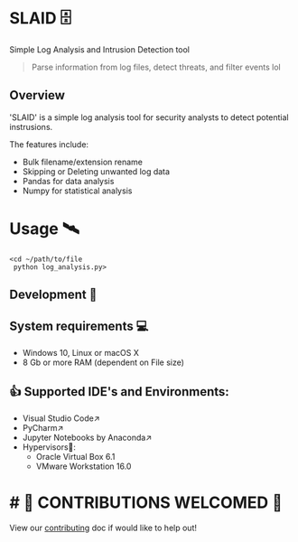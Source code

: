 # SLAID 🗄️

Simple Log Analysis and Intrusion Detection tool 

> Parse information from log files, detect threats, and filter events lol

## Overview
'SLAID' is a simple log analysis tool for security analysts to detect potential instrusions.

The features include:
- Bulk filename/extension rename
- Skipping or Deleting unwanted log data
- Pandas for data analysis
- Numpy for statistical analysis

# Usage 🛰️

```shell
<cd ~/path/to/file
 python log_analysis.py>
```

## Development 🔩

## System requirements 💻
 - Windows 10, Linux or macOS X
 -  8 Gb or more RAM (dependent on File size)

## 👍 Supported IDE's and Environments:
  - Visual Studio Code↗️
  - PyCharm↗️
  - Jupyter Notebooks by Anaconda↗️
  - Hypervisors🚥:
    - Oracle Virtual Box 6.1
    - VMware Workstation 16.0

# # 🔲 CONTRIBUTIONS WELCOMED 🤝
View our [contributing](./CONTRIBUTING.md) doc if would like to help out!
